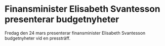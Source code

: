 # Finansminister Elisabeth Svantesson presenterar budgetnyheter

Fredag den 24 mars presenterar finansminister Elisabeth Svantesson budgetnyheter vid en pressträff.
